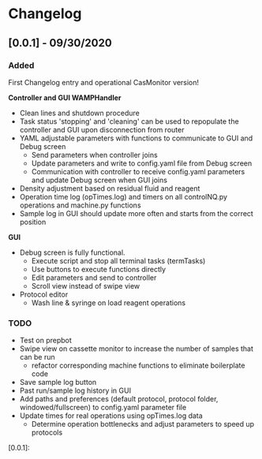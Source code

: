 # Changelog

## [0.0.1] - 09/30/2020
### Added
First Changelog entry and operational CasMonitor version!

**Controller and GUI WAMPHandler**
- Clean lines and shutdown procedure
- Task status 'stopping' and 'cleaning' can be used to repopulate the controller and GUI upon disconnection from router
- YAML adjustable parameters with functions to communicate to GUI and Debug screen
  - Send parameters when controller joins
  - Update parameters and write to config.yaml file from Debug screen
  - Communication with controller to receive config.yaml parameters and update Debug screen when GUI joins
- Density adjustment based on residual fluid and reagent
- Operation time log (opTimes.log) and timers on all controlNQ.py operations and machine.py functions
- Sample log in GUI should update more often and starts from the correct position

**GUI**
- Debug screen is fully functional.
  - Execute script and stop all terminal tasks (termTasks)
  - Use buttons to execute functions directly
  - Edit parameters and send to controller
  - Scroll view instead of swipe view
- Protocol editor
  - Wash line & syringe on load reagent operations
  
### TODO
- Test on prepbot
- Swipe view on cassette monitor to increase the number of samples that can be run
  - refactor corresponding machine functions to eliminate boilerplate code
- Save sample log button
- Past run/sample log history in GUI
- Add paths and preferences (default protocol, protocol folder, windowed/fullscreen) to config.yaml parameter file
- Update times for real operations using opTimes.log data
  - Determine operation bottlenecks and adjust parameters to speed up protocols


[0.0.1]: 


